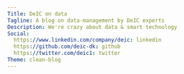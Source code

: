```yaml
---
Title: DeIC on data
Tagline: A blog on data-management by DeIC experts
Description: We're crazy about data & smart technology
Social:
  https://www.linkedin.com/company/deic: linkedin
  https://github.com/deic-dk: github
  https://twitter.com/deic1: twitter
Theme: clean-blog
---
```

